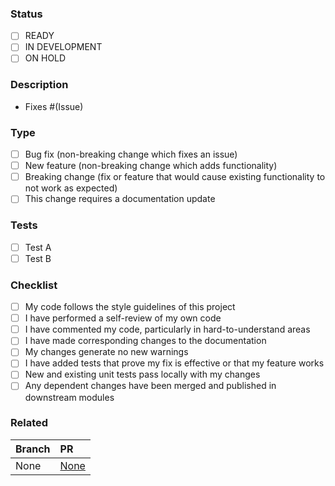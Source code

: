 ### Status

<!--
Remove those that don't apply
-->

- [ ] READY
- [ ] IN DEVELOPMENT
- [ ] ON HOLD

### Description

<!-- 
Include a summary of the change and which issues have been fixed.

Please also include relevant motivation and context. 

List any dependencies that are required for this change.
-->

- Fixes #(Issue)

### Type

<!--
Please delete options that are not relevant.
-->

- [ ] Bug fix (non-breaking change which fixes an issue)
- [ ] New feature (non-breaking change which adds functionality)
- [ ] Breaking change (fix or feature that would cause existing functionality to not work as expected)
- [ ] This change requires a documentation update

### Tests

<!--
Describe the tests that you ran to verify your changes. 

Provide instructions so we can reproduce. 

Please also list any relevant details for your test configuration
-->

- [ ] Test A
- [ ] Test B

### Checklist

- [ ] My code follows the style guidelines of this project
- [ ] I have performed a self-review of my own code
- [ ] I have commented my code, particularly in hard-to-understand areas
- [ ] I have made corresponding changes to the documentation
- [ ] My changes generate no new warnings
- [ ] I have added tests that prove my fix is effective or that my feature works
- [ ] New and existing unit tests pass locally with my changes
- [ ] Any dependent changes have been merged and published in downstream modules

### Related

<!--
List any related PRs against other branches
-->

| Branch | PR |
| :----- | :----- |
| None | [None]() |
